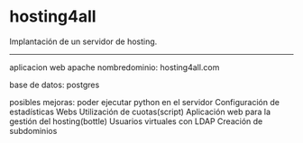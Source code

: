 # hosting4all
Implantación de un servidor de hosting.

------------------------------------------------------
aplicacion web apache
nombredominio: hosting4all.com

base de datos: postgres

posibles mejoras:
poder ejecutar python en el servidor
Configuración de estadísticas Webs
Utilización de cuotas(script)
Aplicación web para la gestión del hosting(bottle)
Usuarios virtuales con LDAP
Creación de subdominios
